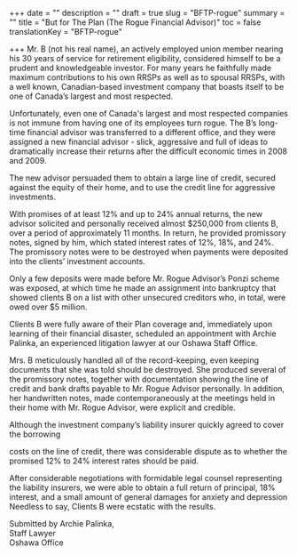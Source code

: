 +++
date = ""
description = ""
draft = true
slug = "BFTP-rogue"
summary = ""
title = "But for The Plan (The Rogue Financial Advisor)"
toc = false
translationKey = "BFTP-rogue"

+++
Mr. B (not his real name), an actively employed union member nearing his 30 years of service for retirement eligibility, considered himself to be a prudent and knowledgeable investor. For many years he faithfully made maximum contributions to his own RRSPs as well as to spousal RRSPs, with a well known, Canadian-based investment company that boasts itself to be one of Canada’s largest and most respected.

Unfortunately, even one of Canada's largest and most respected companies is not immune from having one of its employees turn rogue. The B’s long-time financial advisor was transferred to a different office, and they were assigned a new financial advisor - slick, aggressive and full of ideas to dramatically increase their returns after the difficult economic times in 2008 and 2009.

The new advisor persuaded them to obtain a large line of credit, secured against the equity of their home, and to use the credit line for aggressive investments.

With promises of at least 12% and up to 24% annual returns, the new advisor solicited and personally received almost $250,000 from clients B, over a period of approximately 11 months. In return, he provided promissory notes, signed by him, which stated interest rates of 12%, 18%, and 24%. The promissory notes were to be destroyed when payments were deposited into the clients’ investment accounts.

Only a few deposits were made before Mr. Rogue Advisor’s Ponzi scheme was exposed, at which time he made an assignment into bankruptcy that showed clients B on a list with other unsecured creditors who, in total, were owed over $5 million.

Clients B were fully aware of their Plan coverage and, immediately upon learning of their financial disaster, scheduled an appointment with Archie Palinka, an experienced litigation lawyer at our Oshawa Staff Office.

Mrs. B meticulously handled all of the record-keeping, even keeping documents that she was told should be destroyed. She produced several of the promissory notes, together with documentation showing the line of credit and bank drafts payable to Mr. Rogue Advisor personally. In addition, her handwritten notes, made contemporaneously at the meetings held in their home with Mr. Rogue Advisor, were explicit and credible.

Although the investment company’s liability insurer quickly agreed to cover the borrowing

costs on the line of credit, there was considerable dispute as to whether the promised 12% to 24% interest rates should be paid.

After considerable negotiations with formidable legal counsel representing the liability insurers, we were able to obtain a full return of principal, 18% interest, and a small amount of general damages for anxiety and depression Needless to say, Clients B were ecstatic with the results.

Submitted by Archie Palinka,  
Staff Lawyer  
Oshawa Office